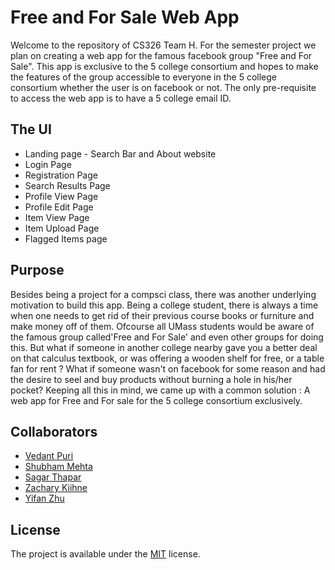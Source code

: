 # Free and For Sale Web App
Welcome to the repository of CS326 Team H. For the semester project we plan on creating a web app for the famous facebook group "Free and For Sale". This app is exclusive to the 5 college consortium and hopes to make the features of the group accessible to everyone in the 5 college consortium whether the user is on facebook or not.
The only pre-requisite to access the web app is to have a 5 college email ID.

## The UI 
* Landing page - Search Bar and About website  
* Login Page
* Registration Page
* Search Results Page
* Profile View Page
* Profile Edit Page
* Item View Page
* Item Upload Page
* Flagged Items page

## Purpose
Besides being a project for a compsci class, there was another underlying motivation to build this app. Being a college student, there is always a time when one needs to get rid of their previous course books or furniture and make money off of them. Ofcourse all UMass students would be aware of the famous group called'Free and For Sale' and even other groups for doing this. But what if someone in another college nearby gave you a better deal on that calculus textbook, or was offering a wooden shelf for free, or a table fan for rent ? What if someone wasn't on facebook for some reason and had the desire to seel and buy products without burning a hole in his/her pocket? Keeping all this in mind, we came up with a common solution : A web app for Free and For sale for the 5 college consortium exclusively.

## Collaborators
* [Vedant Puri](https://github.com/vedantpuri)
* [Shubham Mehta](https://github.com/Shubham617)
* [Sagar Thapar](https://github.com/sdthapar)
* [Zachary Kiihne](https://github.com/zkiihne)
* [Yifan Zhu](https://github.com/zhuyifan)

## License
The project is available under the [MIT](https://github.com/vedantpuri/ffs-web/blob/master/LICENSE) license.
